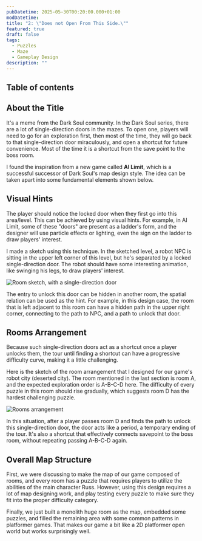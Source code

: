 ```yaml
---
pubDatetime: 2025-05-30T00:20:00.000+01:00
modDatetime: 
title: "2: \"Does not Open From This Side.\""
featured: true
draft: false
tags:
  - Puzzles
  - Maze
  - Gameplay Design
description: ""
---
```


## Table of contents

## About the Title

It's a meme from the Dark Soul community. In the Dark Soul series, there are a lot of single-direction doors in the mazes. To open one, players will need to go for an exploration first, then most of the time, they will go back to that single-direction door miraculously, and open a shortcut for future convenience. Most of the time it is a shortcut from the save point to the boss room.

I found the inspiration from a new game called __AI Limit__, which is a successful successor of Dark Soul's map design style. The idea can be taken apart into some fundamental elements shown below.

## Visual Hints

The player should notice the locked door when they first go into this area/level. This can be achieved by using visual hints. For example, in AI Limit, some of these "doors" are present as a ladder's form, and the designer will use particle effects or lighting, even the sign on the ladder to draw players' interest.

I made a sketch using this technique. In the sketched level, a robot NPC is sitting in the upper left corner of this level, but he's separated by a locked single-direction door. The robot should have some interesting animation, like swinging his legs, to draw players' interest.

![Room sketch, with a single-direction door](/2/sdd.png)

The entry to unlock this door can be hidden in another room, the spatial relation can be used as the hint. For example, in this design case, the room that is left adjacent to this room can have a hidden path in the upper right corner, connecting to the path to NPC, and a path to unlock that door.

## Rooms Arrangement

Because such single-direction doors act as a shortcut once a player unlocks them, the tour until finding a shortcut can have a progressive difficulty curve, making it a little challenging. 

Here is the sketch of the room arrangement that I designed for our game's robot city (deserted city). The room mentioned in the last section is room A, and the expected exploration order is A-B-C-D here. The difficulty of every puzzle in this room should rise gradually, which suggests room D has the hardest challenging puzzle.

![Rooms arrangement](/2/arrangement.png)

In this situation, after a player passes room D and finds the path to unlock this single-direction door, the door acts like a period, a temporary ending of the tour. It's also a shortcut that effectively connects savepoint to the boss room, without repeating passing A-B-C-D again.

## Overall Map Structure

First, we were discussing to make the map of our game composed of rooms, and every room has a puzzle that requires players to utilize the abilities of the main character Russ. However, using this design requires a lot of map designing work, and play testing every puzzle to make sure they fit into the proper difficulty category.

Finally, we just built a monolith huge room as the map, embedded some puzzles, and filled the remaining area with some common patterns in platformer games. That makes our game a bit like a 2D platformer open world but works surprisingly well.